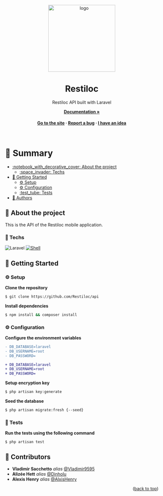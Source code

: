 <a name="readme-top"></a>

<div align="center">

  <img src="https://cdn.alexishenry.eu/shared/images/restiloc-logo-full.svg" alt="logo" width="220" height="auto" />
  <h1>Restiloc</h1>
  
  <p>
    Restiloc API built with Laravel
  </p>

<a href="https://github.com/Restiloc/docs"><strong>Documentation »</strong></a>

<h4>
    <a href="https://restiloc.github.io/landing/">Go to the site</a>
  <span> · </span>
    <a href="https://github.com/Restiloc/restiloc/issues">Report a bug</a>
  <span> · </span>
    <a href="https://github.com/Restiloc/restiloc/issues">I have an idea</a>
  </h4>
</div>

<br/>

# :notebook_with_decorative_cover: Summary

- [:notebook\_with\_decorative\_cover: About the project](#star2-about-the-project)
  * [:space\_invader: Techs](#space_invader-techs)
- [:toolbox: Getting Started](#toolbox-getting-started)
  * [:gear: Setup](#gear-setup)
  * [:gear: Configuration](#gear-config)
  * [:test\_tube: Tests](#test_tube-tests)
- [:wave: Authors](#wave-authors)

## :star2: About the project

This is the API of the Restiloc mobile application.

### :space_invader: Techs

![Laravel](https://img.shields.io/badge/laravel%20-hotpink.svg?&style=for-the-badge&logo=laravel&color=gray)
[![Shell](https://img.shields.io/badge/bash%20-hotpink.svg?&style=for-the-badge&logo=gnu-bash&logoColor=4EAA25&color=gray)]()

## :toolbox: Getting Started

### :gear: Setup

**Clone the repository**

```bash
$ git clone https://github.com/Restiloc/api
```

**Install dependencies**

```bash
$ npm install && composer install
```

### :gear: Configuration

**Configure the environment variables**

```diff
- DB_DATABASE=laravel
- DB_USERNAME=root
- DB_PASSWORD=

+ DB_DATABASE=laravel
+ DB_USERNAME=root
+ DB_PASSWORD=
```

**Setup encryption key**

```bash
$ php artisan key:generate
```

**Seed the database**

```bash
$ php artisan migrate:fresh {--seed}
```

### :test_tube: Tests

**Run the tests using the following command**

```bash
$ php artisan test
```

## :wave: Contributors

* **Vladimir Sacchetto** _alias_ [@Vladimir9595](https://github.com/Vladimir9595)
* **Alizée Hett** _alias_ [@Dinholu](https://github.com/Dinholu)
* **Alexis Henry** _alias_ [@AlxisHenry](https://github.com/AlxisHenry)

<p align="right">(<a href="#readme-top">back to top</a>)</p>

